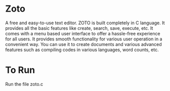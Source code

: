 # Zoto

A free and easy-to-use text editor.
ZOTO is built completely in C language.
It provides all the basic features like create, search, save, execute, etc. It comes with a menu based user interface to offer a hassle-free experience for all users. It provides smooth functionality for various user operation in a convenient way.
You can use it to create documents and various advanced features such as compiling codes in various languages, word counts, etc. 

# To Run 
Run the file zoto.c
